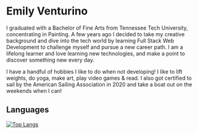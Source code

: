 
# Emily Venturino

I graduated with a Bachelor of Fine Arts from Tennessee Tech University, concentrating in Painting. A few years ago I decided to take my creative background and dive into the tech world by learning Full Stack Web Development to challenge myself and pursue a new career path. I am a lifelong learner and love learning new technologies, and make a point to discover something new every day.

I have a handful of hobbies I like to do when not developing! I like to lift weights, do yoga, make art, play video games & read. I also got certified to sail by the American Sailing Association in 2020 and take a boat out on the weekends when I can!


## Languages
[![Top Langs](https://github-readme-stats.vercel.app/api/top-langs/?username=emi-ve)](https://github.com/emi-ve/github-readme-stats)

